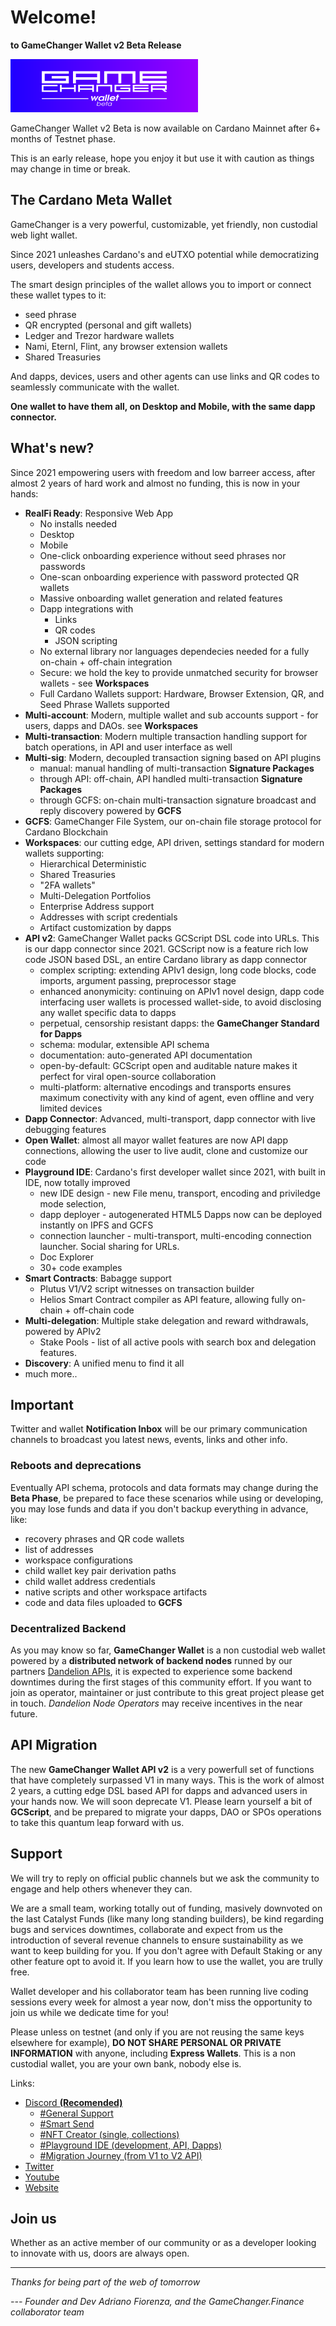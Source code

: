 
# Welcome!

**to GameChanger Wallet v2 Beta Release**

![GameChanger Wallet v2 Beta](/gcw-logo-300x85.png "GameChanger Wallet v2 Beta")

GameChanger Wallet v2 Beta is now available on Cardano Mainnet after 6+ months of Testnet phase.

This is an early release, hope you enjoy it but use it with caution as things may change in time or break.

## The Cardano Meta Wallet

GameChanger is a very powerful, customizable, yet friendly, non custodial web light wallet. 

Since 2021 unleashes Cardano's and eUTXO potential while democratizing users, developers and students access.

The smart design principles of the wallet allows you to import or connect these wallet types to it:
 - seed phrase
 - QR encrypted (personal and gift wallets) 
 - Ledger and Trezor hardware wallets 
 - Nami, Eternl, Flint, any browser extension wallets
 - Shared Treasuries
 
 And dapps, devices, users and other agents can use links and QR codes to seamlessly communicate with the wallet.

 **One wallet to have them all, on Desktop and Mobile, with the same dapp connector.**
 
## What's new?

Since 2021 empowering users with freedom and low barreer access, after almost 2 years of hard work and almost no funding, this is now in your hands:

-  **RealFi Ready**: Responsive Web App
    - No installs needed
    - Desktop
    - Mobile
    - One-click onboarding experience without seed phrases nor passwords    
    - One-scan  onboarding experience with password protected QR wallets
    - Massive onboarding wallet generation and related features
    - Dapp integrations with 
        - Links
        - QR codes 
        - JSON scripting
    - No external library nor languages dependecies needed for a fully on-chain + off-chain integration    
    - Secure: we hold the key to provide unmatched security for browser wallets - see  **Workspaces** 
    - Full Cardano Wallets support: Hardware, Browser Extension, QR, and Seed Phrase Wallets supported
-  **Multi-account**: Modern, multiple wallet and sub accounts support - for users, dapps and DAOs. see **Workspaces**
-  **Multi-transaction**: Modern multiple transaction handling support for batch operations, in API and user interface as well
-  **Multi-sig**: Modern, decoupled transaction signing based on API plugins
    - manual: manual handling of multi-transaction **Signature Packages** 
    - through API: off-chain, API handled multi-transaction **Signature Packages** 
    - through GCFS: on-chain multi-transaction signature broadcast and reply discovery powered by **GCFS**
-  **GCFS**: GameChanger File System, our on-chain file storage protocol for Cardano Blockchain
-  **Workspaces**: our cutting edge, API driven, settings standard for modern wallets supporting:
    - Hierarchical Deterministic
    - Shared Treasuries
    - "2FA wallets"
    - Multi-Delegation Portfolios
    - Enterprise Address support
    - Addresses with script credentials
    - Artifact customization by dapps     
-  **API v2**: GameChanger Wallet packs GCScript DSL code into URLs. This is our dapp connector since 2021.
    GCScript now is a feature rich low code JSON based DSL, an entire Cardano library as dapp connector
    - complex scripting: extending APIv1 design, long code blocks, code imports, argument passing, preprocessor stage
    - enhanced anonymicity: continuing on APIv1 novel design, dapp code interfacing user wallets is processed wallet-side, to avoid disclosing any wallet specific data to dapps
    - perpetual, censorship resistant dapps: the **GameChanger Standard for Dapps**
    - schema: modular, extensible API schema
    - documentation: auto-generated API documentation
    - open-by-default: GCScript open and auditable nature makes it perfect for viral open-source collaboration
    - multi-platform: alternative encodings and transports ensures maximum conectivity with any kind of agent, even offline and very limited devices
-  **Dapp Connector**: Advanced, multi-transport, dapp connector with live debugging features
-  **Open Wallet**: almost all mayor wallet features are now API dapp connections, allowing the user to live audit, clone and customize our code
-  **Playground IDE**: Cardano's first developer wallet since 2021, with built in IDE, now totally improved
    - new IDE design - new File menu, transport, encoding and priviledge mode selection, 
    - dapp deployer -  autogenerated HTML5 Dapps now can be deployed instantly on IPFS and GCFS
    - connection launcher - multi-transport, multi-encoding connection launcher. Social sharing for URLs.
    - Doc Explorer
    - 30+ code examples 
-  **Smart Contracts**: Babagge support
    - Plutus V1/V2 script witnesses on transaction builder
    - Helios Smart Contract compiler as API feature, allowing fully on-chain + off-chain code
-  **Multi-delegation**: Multiple stake delegation and reward withdrawals, powered by APIv2
    - Stake Pools - list of all active pools with search box and delegation features. 
-  **Discovery**: A unified menu to find it all
-  much more..


## Important

Twitter and wallet **Notification Inbox** will be our primary communication channels to broadcast you latest news, events, links and other info.

### Reboots and deprecations

Eventually API schema, protocols and data formats may change during the **Beta Phase**, be prepared to face these scenarios while using
or developing, you may lose funds and data if you don't backup everything in advance, like:
* recovery phrases and QR code wallets
* list of addresses
* workspace configurations
* child wallet key pair derivation paths
* child wallet address credentials
* native scripts and other workspace artifacts
* code and data files uploaded to **GCFS**

### Decentralized Backend

As you may know so far, **GameChanger Wallet** is a non custodial web wallet powered by a **distributed network of backend nodes** 
runned by our partners [Dandelion APIs](https://dandelion.link), it is expected to experience some backend downtimes during the first stages of this community effort.
If you want to join as operator, maintainer or just contribute to this great project please get in touch. *Dandelion Node Operators* may receive incentives in the near future.

## API Migration

The new **GameChanger Wallet API v2** is a very powerfull set of functions that have completely surpassed V1 in many ways. 
This is the work of almost 2 years, a cutting edge DSL based API for dapps and advanced users in your hands now. 
We will soon deprecate V1. Please learn yourself a bit of **GCScript**, and be prepared to migrate your dapps, DAO or SPOs 
operations to take this quantum leap forward with us.

## Support

We will try to reply on official public channels but we ask the community to engage and help others whenever they can. 

We are a small team, working totally out of funding, masively downvoted on the last Catalyst Funds (like many long standing builders), be kind regarding bugs and services downtimes, collaborate and expect from us the introduction of several revenue channels to ensure sustainability as we want to keep building for you. If you don't agree with Default Staking or any other feature opt to avoid it. If you learn how to use the wallet, you are trully free. 

Wallet developer and his collaborator team has been running live coding sessions every week for almost a year now, don't miss the opportunity to join us while we dedicate time for you!

Please unless on testnet (and only if you are not reusing the same keys elsewhere for example), **DO NOT SHARE PERSONAL OR PRIVATE INFORMATION** with anyone, including **Express Wallets**. 
This is a non custodial wallet, you are your own bank, nobody else is.

Links:

* [Discord **(Recomended)**](https://dsc.gg/gamechanger)
    * [#General Support](https://discord.com/channels/912354788795109396/912357076284604448)
    * [#Smart Send](https://discord.com/channels/912354788795109396/921686004514054194)
    * [#NFT Creator (single, collections)](https://discord.com/channels/912354788795109396/921686703410913311)
    * [#Playground IDE (development, API, Dapps)](https://discord.com/channels/912354788795109396/921687306241458207)
    * [#Migration Journey (from V1 to V2 API)](https://discord.com/channels/912354788795109396/1072546593665990776)
* [Twitter](https://twitter.com/GameChangerOk)
* [Youtube](https://youtube.com/@gamechanger.finance)
* [Website](https://gamechanger.finance)

## Join us

Whether as an active member of our community or as a developer looking to innovate with us, doors are always open.


---

*Thanks for being part of the web of tomorrow*
    
*--- Founder and Dev Adriano Fiorenza, and the GameChanger.Finance collaborator team*
